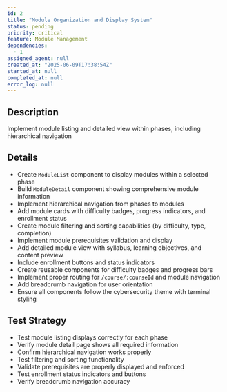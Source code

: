 ```yaml
---
id: 2
title: "Module Organization and Display System"
status: pending
priority: critical
feature: Module Management
dependencies:
  - 1
assigned_agent: null
created_at: "2025-06-09T17:38:54Z"
started_at: null
completed_at: null
error_log: null
---
```


## Description

Implement module listing and detailed view within phases, including hierarchical navigation

## Details

- Create `ModuleList` component to display modules within a selected phase
- Build `ModuleDetail` component showing comprehensive module information
- Implement hierarchical navigation from phases to modules
- Add module cards with difficulty badges, progress indicators, and enrollment status
- Create module filtering and sorting capabilities (by difficulty, type, completion)
- Implement module prerequisites validation and display
- Add detailed module view with syllabus, learning objectives, and content preview
- Include enrollment buttons and status indicators
- Create reusable components for difficulty badges and progress bars
- Implement proper routing for `/course/:courseId` and module navigation
- Add breadcrumb navigation for user orientation
- Ensure all components follow the cybersecurity theme with terminal styling

## Test Strategy

- Test module listing displays correctly for each phase
- Verify module detail page shows all required information
- Confirm hierarchical navigation works properly
- Test filtering and sorting functionality
- Validate prerequisites are properly displayed and enforced
- Test enrollment status indicators and buttons
- Verify breadcrumb navigation accuracy
